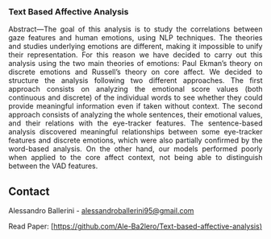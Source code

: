 <br />
<div align="center">

<h3 align="justify">Text Based Affective Analysis</h3>
  <p align="justify">
Abstract—The goal of this analysis is to study the correlations between gaze features and human emotions, using NLP techniques.
The theories and studies underlying emotions are different, making it impossible to unify their representation. For this reason we have decided to carry out this analysis using the two main theories of emotions: Paul Ekman’s theory on discrete emotions and Russell’s theory on core affect.
We decided to structure the analysis following two different approaches. The first approach consists on analyzing the emotional score values (both continuous and discrete) of the individual words to see whether they could provide meaningful information even if taken without context. The second approach consists of analyzing the whole sentences, their emotional values, and their relations with the eye-tracker features.
The sentence-based analysis discovered meaningful relationships between some eye-tracker features and discrete emotions,
which were also partially confirmed by the word-based analysis.
On the other hand, our models performed poorly when applied to the core affect context, not being able to distinguish between the VAD features.
  </p>
</div>


<!-- CONTACT -->
## Contact

Alessandro Ballerini - alessandroballerini95@gmail.com

Read Paper: [[https://github.com/Ale-Ba2lero/Text-based-affective-analysis)](https://github.com/Ale-Ba2lero/Text-based-affective-analysis/blob/main/INMCA-Text_based_affective_analysis_Ballerini_Dettori.pdf)
